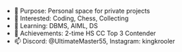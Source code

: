 - 👋 Purpose: Personal space for private projects
- 👀 Interested: Coding, Chess, Collecting
- 🌱 Learning: DBMS, AIML, DS
- 💞️ Achievements: 2-time HS CC Top 3 Contender
- 📫 Discord: @UltimateMaster55, Instagram: kingkrooler

<!---
TheUltimateG5/TheUltimateG5 is a ✨ special ✨ repository because its `README.md` (this file) appears on your GitHub profile.
You can click the Preview link to take a look at your changes.
--->
